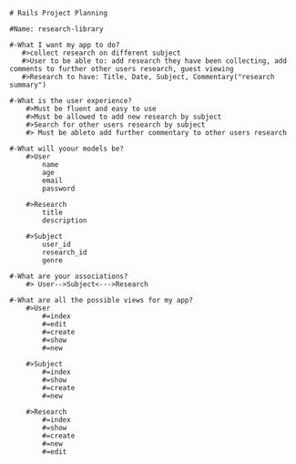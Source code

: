     # Rails Project Planning

    #Name: research-library

    #-What I want my app to do?
       #>collect research on different subject
       #>User to be able to: add research they have been collecting, add comments to further other users research, guest viewing
       #>Research to have: Title, Date, Subject, Commentary("research summary")

    #-What is the user experience?
        #>Must be fluent and easy to use
        #>Must be allowed to add new research by subject 
        #>Search for other users research by subject
        #> Must be ableto add further commentary to other users research

    #-What will yoour models be?
        #>User
            name
            age
            email
            password

        #>Research
            title 
            description

        #>Subject
            user_id
            research_id
            genre
            
    #-What are your associations?
        #> User-->Subject<--->Research

    #-What are all the possible views for my app?
        #>User
            #=index
            #=edit
            #=create
            #=show
            #=new

        #>Subject
            #=index
            #=show
            #=create
            #=new

        #>Research
            #=index
            #=show
            #=create
            #=new
            #=edit
    